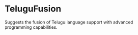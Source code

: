 # TeluguFusion
Suggests the fusion of Telugu language support with advanced programming capabilities.
